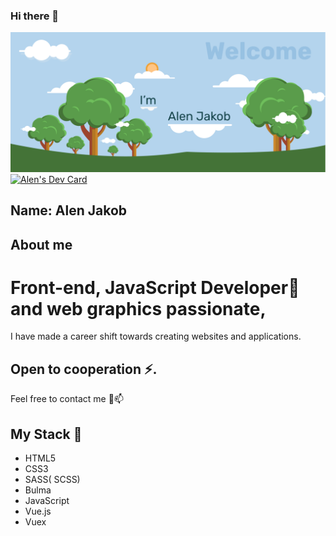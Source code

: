 ### Hi there 👋

![Alen Jakob Welcome](/AlenJakobGit.png)
<a href="https://app.daily.dev/AlenJ"><img src="https://api.daily.dev/devcards/aec5c4b368074804bd6ff5066a3bf04f.png?r=y5e" width="400" alt="Alen's Dev Card"/></a>

## Name: Alen Jakob

## About me 

# Front-end, JavaScript Developer🤔 and web graphics passionate,  
I have made a career shift towards creating websites and applications.

## Open to cooperation ⚡.

Feel free to contact me 💬📫

## My Stack 🌱

- HTML5
- CSS3
- SASS( SCSS)
- Bulma
- JavaScript
- Vue.js
- Vuex





<!--
**AlenJakob/AlenJakob** is a ✨ _special_ ✨ repository because its `README.md` (this file) appears on your GitHub profile.

Here are some ideas to get you started:

- 🔭 I’m currently working on ...
- 🌱 I’m currently learning ...
- 👯 I’m looking to collaborate on ...
- 🤔 I’m looking for help with ...
- 💬 Ask me about ...
- 📫 How to reach me: ...
- 😄 Pronouns: ...
- ⚡ Fun fact: ...
-->
